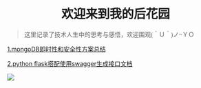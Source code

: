 # <center>欢迎来到我的后花园</center>

> <font face='华文中宋'>这里记录了技术人生中的思考与感悟，欢迎围观(＾Ｕ＾)ノ~ＹＯ</font>

[1.mongoDB即时性和安全性方案总结](https://fairy1018.github.io/zhangfan-garden/blog/mongo)

[2.python flask搭配使用swagger生成接口文档](https://fairy1018.github.io/zhangfan-garden/blog/swagger)

![](https://cdn.jsdelivr.net/gh/Fairy1018/GHimage/think.jpeg)



